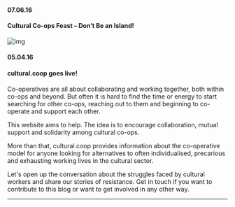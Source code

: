 <!--
1. You will need to upload the image somewhere. I have been upload images onto http://imgur.com.
2. Once it is uploaded, there are a few links imgur provide you to the image. 
3. Copy the 'Direct Link' one
4. Paste it like this into the post ![img](http://i.imgur.com/ZsGBONc.png)
-->

#### 07.06.16
#### Cultural Co-ops Feast – Don’t Be an Island!
![img](http://imgur.com/2dXUEAT)


#### 05.04.16
#### cultural.coop goes live!

Co-operatives are all about collaborating and working together, both within co-ops and beyond. But often it is hard to find the time or energy to start searching for other co-ops, reaching out to them and beginning to co-operate and support each other.

This website aims to help. The idea is to encourage collaboration, mutual support and solidarity among cultural co-ops. 

More than that, cultural.coop provides information about the co-operative model for anyone looking for alternatives to often individualised, precarious and exhausting working lives in the cultural sector.

Let's open up the conversation about the struggles faced by cultural workers and share our stories of resistance. Get in touch if you want to contribute to this blog or want to get involved in any other way. 

---
